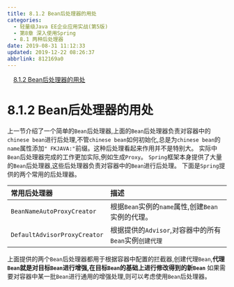 ```yaml
---
title: 8.1.2 Bean后处理器的用处
categories: 
  - 轻量级Java EE企业应用实战(第5版)
  - 第8章 深入使用Spring
  - 8.1 两种后处理器
date: 2019-08-31 11:12:33
updated: 2019-12-22 08:26:37
abbrlink: 812169a0
---
```

<div id='my_toc'><a href="/JavaReadingNotes/812169a0/#8-1-2-Bean后处理器的用处" class="header_1">8.1.2 Bean后处理器的用处</a><br></div>
<style>.header_1{margin-left: 1em;}.header_2{margin-left: 2em;}.header_3{margin-left: 3em;}.header_4{margin-left: 4em;}.header_5{margin-left: 5em;}.header_6{margin-left: 6em;}</style>
<!--more-->
<script>if (navigator.platform.search('arm')==-1){document.getElementById('my_toc').style.display = 'none';}var e,p = document.getElementsByTagName('p');while (p.length>0) {e = p[0];e.parentElement.removeChild(e);}</script>

<!--end-->
<!--SSTStart-->
# 8.1.2 Bean后处理器的用处 #
上一节介绍了一个简单的`Bean`后处理器,上面的`Bean`后处理器负责对容器中的`chinese bean`进行后处理,不管`chinese bean`如何初始化,总是为`chinese bean`的`name`属性添加`" FKJAVA:"`前缀。这种后处理看起来作用并不是特别大。
实际中`Bean`后处理器完成的工作更加实际,例如生成`Proxy`。 `Spring`框架本身提供了大量的`Bean`后处理器,这些后处理器负责对容器中的`Bean`进行后处理。
下面是`Spring`提供的两个常用的后处理器。

|常用后处理器|描述|
|:---|:---|
|`BeanNameAutoProxyCreator`|根据`Bean`实例的`name`属性,创建`Bean`实例的代理。|
|`DefaultAdvisorProxyCreator`|根据提供的`Advisor`,对容器中的所有`Bean`实例`创建代理`|
上面提供的两个`Bean`后处理器都用于根据容器中配置的拦截器,创建代理`Bean`,**代理`Bean`就是对目标`Bean`进行增强,在目标`Bean`的基础上进行修改得到的新`Bean`**
如果需要对容器中某一批`Bean`进行通用的增强处理,则可以考虑使用`Bean`后处理器。
<!--SSTStop-->

